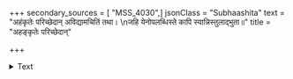 +++
secondary_sources = [ "MSS_4030",]
jsonClass = "Subhaashita"
text = "अहंकृतेः परिच्छेदान् अविद्यामचितिं तथा।  \nजहि येनोपलब्धिस्ते कापि स्यान्निस्तुलाद्भुता॥"
title = "अहङ्कृतेः परिच्छेदान्"

+++

<details><summary>Text</summary>

अहंकृतेः परिच्छेदान् अविद्यामचितिं तथा।  
जहि येनोपलब्धिस्ते कापि स्यान्निस्तुलाद्भुता॥
</details>
